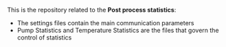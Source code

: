 This is the repository related to the **Post process statistics**:
- The settings files contain the main communication parameters
- Pump Statistics and Temperature Statistics are the files that govern the control of statistics

